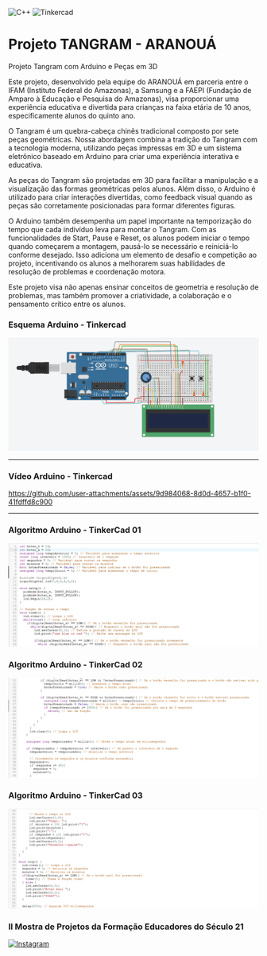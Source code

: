 ![C++](https://img.shields.io/badge/C%2B%2B-%23343131%20?logo=cplusplus&logoColor=blue) 
![Tinkercad](https://img.shields.io/badge/Tinkercad-Design_3d-%23b9a621?logo=tinkercad&logoColor=white&logoSize=amd&labelColor=blue)

# Projeto TANGRAM - ARANOUÁ

Projeto Tangram com Arduino e Peças em 3D

Este projeto, desenvolvido pela equipe do ARANOUÁ em parceria entre o IFAM (Instituto Federal do Amazonas), a Samsung e a FAEPI (Fundação de Amparo à Educação e Pesquisa do Amazonas), visa proporcionar uma experiência educativa e divertida para crianças na faixa etária de 10 anos, especificamente alunos do quinto ano.

O Tangram é um quebra-cabeça chinês tradicional composto por sete peças geométricas. Nossa abordagem combina a tradição do Tangram com a tecnologia moderna, utilizando peças impressas em 3D e um sistema eletrônico baseado em Arduino para criar uma experiência interativa e educativa.

As peças do Tangram são projetadas em 3D para facilitar a manipulação e a visualização das formas geométricas pelos alunos. Além disso, o Arduino é utilizado para criar interações divertidas, como feedback visual quando as peças são corretamente posicionadas para formar diferentes figuras.

O Arduino também desempenha um papel importante na temporização do tempo que cada indivíduo leva para montar o Tangram. Com as funcionalidades de Start, Pause e Reset, os alunos podem iniciar o tempo quando começarem a montagem, pausá-lo se necessário e reiniciá-lo conforme desejado. Isso adiciona um elemento de desafio e competição ao projeto, incentivando os alunos a melhorarem suas habilidades de resolução de problemas e coordenação motora.

Este projeto visa não apenas ensinar conceitos de geometria e resolução de problemas, mas também promover a criatividade, a colaboração e o pensamento crítico entre os alunos.


### Esquema Arduino - Tinkercad 

![alt text](image-3.png)

-----------------------------------------------------------------------------------------------------------------

### Vídeo Arduino - Tinkercad 



https://github.com/user-attachments/assets/9d984068-8d0d-4657-b1f0-41fdffd8c900





-----------------------------------------------------------------------------------------------------------------

### Algoritmo Arduino - TinkerCad 01
![alt text](image.png)
### Algoritmo Arduino - TinkerCad 02
![alt text](image-1.png)
### Algoritmo Arduino - TinkerCad 03
![alt text](image-2.png)



### II Mostra de Projetos da Formação Educadores do Século 21

[![Instagram](https://img.shields.io/badge/II%20Mostra%20de%20Projetos%20da%20Formação%20Educadores%20do%20Século%2021-%23E4405F.svg?style=for-the-badge&logo=Instagram&logoColor=white)](https://www.instagram.com/p/C7mp3Civ6Gm/)



